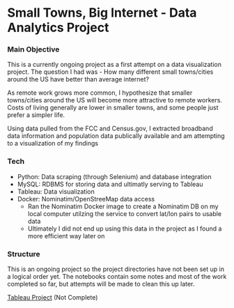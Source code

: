 # Small Towns, Big Internet - Data Analytics Project

### Main Objective
This is a currently ongoing project as a first attempt on a data visualization project. The question I had was - How many different small towns/cities around the US have better than average internet?

As remote work grows more common, I hypothesize that smaller towns/cities around the US will become more attractive to remote workers. Costs of living generally are lower in smaller towns, and some people just prefer a simpler life.

Using data pulled from the FCC and Census.gov, I extracted broadband data information and population data publically available and am attempting to a visualization of my findings

### Tech
- Python: Data scraping (through Selenium) and database integration
- MySQL: RDBMS for storing data and ultimatly serving to Tableau
- Tableau: Data visualization
- Docker: Nominatim/OpenStreeMap data access
  - Ran the Nominatim Docker image to create a Nominatim DB on my local computer utilzing the service to convert lat/lon pairs to usable data
  - Ultimately I did not end up using this data in the project as I found a more efficient way later on

### Structure
This is an ongoing project so the project directories have not been set up in a logical order yet. The notebooks contain some notes and most of the work completed so far, but attempts will be made to clean this up later.

[Tableau Project](https://public.tableau.com/views/SmallTownBigInternet/Sheet1?:language=en-US&:display_count=n&:origin=viz_share_link) (Not Complete)
